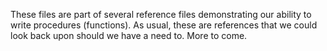 These files are part of several reference files demonstrating our ability to write procedures (functions). As usual, these are references that we could look
back upon should we have a need to. More to come.
